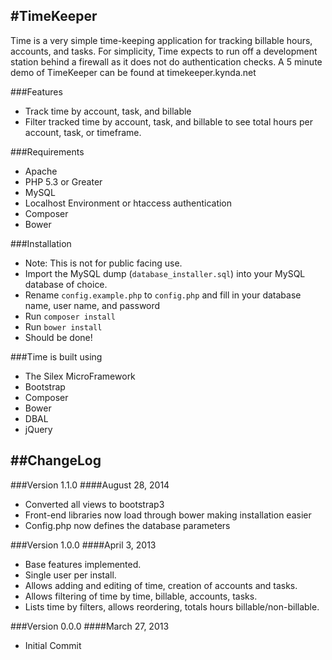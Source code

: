 #TimeKeeper
----------------------------------------
Time is a very simple time-keeping application for tracking billable hours, 
accounts, and tasks. For simplicity, Time expects to run off a development 
station behind a firewall as it does not do authentication checks. 
A 5 minute demo of TimeKeeper can be found at timekeeper.kynda.net

###Features
- Track time by account, task, and billable
- Filter tracked time by account, task, and billable to see total hours per account, task, or timeframe.

###Requirements
- Apache
- PHP 5.3 or Greater
- MySQL
- Localhost Environment or htaccess authentication
- Composer
- Bower

###Installation
- Note: This is not for public facing use.
- Import the MySQL dump (`database_installer.sql`) into your MySQL database of
  choice.
- Rename `config.example.php` to `config.php` and fill in your database name,
  user name, and password
- Run `composer install`
- Run `bower install`
- Should be done!

###Time is built using
- The Silex MicroFramework
- Bootstrap
- Composer
- Bower
- DBAL
- jQuery

##ChangeLog
----------------------------------------

###Version 1.1.0
####August 28, 2014
- Converted all views to bootstrap3
- Front-end libraries now load through bower making installation easier
- Config.php now defines the database parameters

###Version 1.0.0
####April 3, 2013
- Base features implemented.
- Single user per install.
- Allows adding and editing of time, creation of accounts and tasks.
- Allows filtering of time by time, billable, accounts, tasks.
- Lists time by filters, allows reordering, totals hours billable/non-billable.

###Version 0.0.0
####March 27, 2013
- Initial Commit
